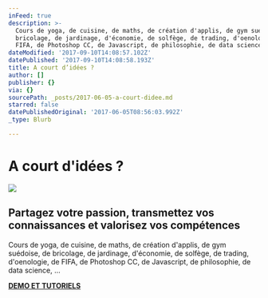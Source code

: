 ```yaml
---
inFeed: true
description: >-
  Cours de yoga, de cuisine, de maths, de création d'applis, de gym suédoise, de
  bricolage, de jardinage, d'économie, de solfège, de trading, d'oenologie, de
  FIFA, de Photoshop CC, de Javascript, de philosophie, de data science, ...
dateModified: '2017-09-10T14:08:57.102Z'
datePublished: '2017-09-10T14:08:58.193Z'
title: A court d’idées ?
author: []
publisher: {}
via: {}
sourcePath: _posts/2017-06-05-a-court-didee.md
starred: false
datePublishedOriginal: '2017-06-05T08:56:03.992Z'
_type: Blurb

---
```

# **A court d'idées ?**
![](https://the-grid-user-content.s3-us-west-2.amazonaws.com/e6548f6b-72eb-4fb2-8715-e71597a5f6f5.jpg)

## Partagez votre passion, transmettez vos connaissances et valorisez vos compétences

Cours de yoga, de cuisine, de maths, de création d'applis, de gym suédoise, de bricolage, de jardinage, d'économie, de solfège, de trading, d'oenologie, de FIFA, de Photoshop CC, de Javascript, de philosophie, de data science, ...

**[DEMO ET TUTORIELS][0]**

[0]: https://cyboolo-demo.netlify.com/
